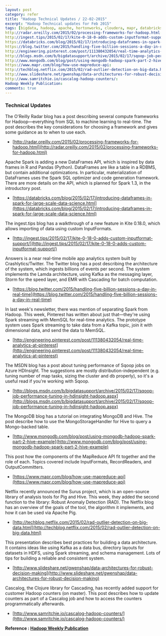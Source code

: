 ```yaml
---
layout: post
category: refer
title: "Hadoop Technical Updates / 22-02-2015"
excerpt: "Hadoop Technical updates for Feb 2015"
tags: [bigdata, hadoop, apache, hortonworks, cloudera, mapr, databricks, spark]
http://radar.oreilly.com/2015/02/processing-frameworks-for-hadoop.html:
http://ingest.tips/2015/02/17/kite-0-18-0-adds-custom-inputformat-support/:
https://databricks.com/blog/2015/02/17/introducing-dataframes-in-spark-for-large-scale-data-science.html:
https://blog.twitter.com/2015/handling-five-billion-sessions-a-day-in-real-time:
http://engineering.pinterest.com/post/111380432054/real-time-analytics-at-pinterest:
http://blogs.msdn.com/b/bigdatasupport/archive/2015/02/17/sqoop-job-performance-tuning-in-hdinsight-hadoop.aspx:
http://www.mongodb.com/blog/post/using-mongodb-hadoop-spark-part-2-hive-example:
https://www.mapr.com/blog/how-use-mapreduce-api:
http://techblog.netflix.com/2015/02/rad-outlier-detection-on-big-data.html:
http://www.slideshare.net/gwenshap/data-architectures-for-robust-decision-making:
http://www.samritchie.io/cascalog-hadoop-counters/:
Hadoop Weekly Publication:
comments: true
---
```


### Technical Updates

The O'Reilly Radar blog has a post describing several compute frameworks for Hadoop—everything from SQL to machine learning to real-time. The post describes the key considerations for choosing a framework and gives some guidance as to when to use each.

- [http://radar.oreilly.com/2015/02/processing-frameworks-for-hadoop.html](http://radar.oreilly.com/2015/02/processing-frameworks-for-hadoop.html)


Apache Spark is adding a new DataFrames API, which is inspired by data frames in R and Pandas (Python). DataFrames are like a table in a RDBMS, but contain additional optimizations. In particular, materialization of DataFrames uses the Spark SQL optimizer and code generation framework. There are more details on the API, which is planned for Spark 1.3, in the introductory post.

- [https://databricks.com/blog/2015/02/17/introducing-dataframes-in-spark-for-large-scale-data-science.html](https://databricks.com/blog/2015/02/17/introducing-dataframes-in-spark-for-large-scale-data-science.html)


The ingest.tips blog has a walkthrough of a new feature in Kite 0.18.0, which allows importing of data using custom InputFormats.

- [http://ingest.tips/2015/02/17/kite-0-18-0-adds-custom-inputformat-support/](http://ingest.tips/2015/02/17/kite-0-18-0-adds-custom-inputformat-support/)


Answers is a near real-time mobile app analytics system built by Crashlytics/Twitter. The Twitter blog has a post describing the architecture of the system, which ingests billions of events per second. The system implements the Lamda architecture, using Kafka as the messaging layer, Storm for the speed layer, and EMR with Cascading for batch computation.

- [https://blog.twitter.com/2015/handling-five-billion-sessions-a-day-in-real-time](https://blog.twitter.com/2015/handling-five-billion-sessions-a-day-in-real-time)


In last week's newsletter, there was mention of separating Spark from Hadoop. This week, Pinterest has written about just that—they're using Spark streaming with MemSQL for real-time analytics. The prototype system uses Spark streaming to take data from a Kafka topic, join it with dimensional data, and send the data to MemSQL.

- [http://engineering.pinterest.com/post/111380432054/real-time-analytics-at-pinterest](http://engineering.pinterest.com/post/111380432054/real-time-analytics-at-pinterest)


The MSDN blog has a post about tuning performance of Sqoop jobs on Azure HDInsight. The suggestions are mostly distribution-independent (e.g. tuning number of map tasks, sizing the cluster and db properly), so it's a useful read if you're working with Sqoop.

- [http://blogs.msdn.com/b/bigdatasupport/archive/2015/02/17/sqoop-job-performance-tuning-in-hdinsight-hadoop.aspx](http://blogs.msdn.com/b/bigdatasupport/archive/2015/02/17/sqoop-job-performance-tuning-in-hdinsight-hadoop.aspx)


The MongoDB blog has a tutorial on integrating MongoDB and Hive. The post describe how to use the MongoStorageHandler for Hive to query a Mongo-backed table.

- [http://www.mongodb.com/blog/post/using-mongodb-hadoop-spark-part-2-hive-example](http://www.mongodb.com/blog/post/using-mongodb-hadoop-spark-part-2-hive-example)


This post how the components of the MapReduce API fit together and the role of each. Topics covered include InputFormats, RecordReaders, and OutputCommitters.

- [https://www.mapr.com/blog/how-use-mapreduce-api](https://www.mapr.com/blog/how-use-mapreduce-api)


Netflix recently announced the Surus project, which is an open-source library of analysis tools for Pig and Hive. This week, they added the second function to the library: Robust Anomaly Detection (RAD). The Netflix blog has an overview of the goals of the tool, the algorithm it implements, and how it can be used via Apache Pig.

- [http://techblog.netflix.com/2015/02/rad-outlier-detection-on-big-data.html](http://techblog.netflix.com/2015/02/rad-outlier-detection-on-big-data.html)


This presentation describes best practices for building a data architecture. It contains ideas like using Kafka as a data bus, directory layouts for datasets in HDFS, using Spark streaming, and schema management. Lots of tips for building a reliable and consistent system.

- [http://www.slideshare.net/gwenshap/data-architectures-for-robust-decision-making](http://www.slideshare.net/gwenshap/data-architectures-for-robust-decision-making)


Cascalog, the Clojure library for Cascading, has recently added support for customer Hadoop counters (on master). This post describes how to update counters as part of a Cascalog job and how to access the counters programmatically afterwards.

- [http://www.samritchie.io/cascalog-hadoop-counters/](http://www.samritchie.io/cascalog-hadoop-counters/)


**Reference : [Hadoop Weekly Publication](http://hadoopweekly.com)**